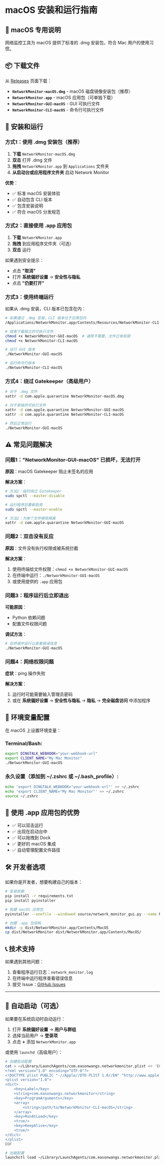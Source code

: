 # macOS 安装和运行指南

## 🍎 macOS 专用说明

网络监控工具为 macOS 提供了标准的 .dmg 安装包，符合 Mac 用户的使用习惯。

## 📦 下载文件

从 [Releases](https://github.com/EasonWangs/network-monitor/releases) 页面下载：

- **`NetworkMonitor-macOS.dmg`** - macOS 磁盘镜像安装包（推荐）
- **`NetworkMonitor.app`** - macOS 应用包（可单独下载）
- **`NetworkMonitor-GUI-macOS`** - GUI 可执行文件
- **`NetworkMonitor-CLI-macOS`** - 命令行可执行文件

## 🚀 安装和运行

### 方式1：使用 .dmg 安装包（推荐）

1. **下载** `NetworkMonitor-macOS.dmg`
2. **双击** 打开 .dmg 文件
3. **拖拽** `NetworkMonitor.app` 到 `Applications` 文件夹
4. **从启动台或应用程序文件夹** 启动 Network Monitor

**优势**：
- ✅ 标准 macOS 安装体验
- ✅ 自动包含 CLI 版本
- ✅ 包含安装说明
- ✅ 符合 macOS 分发规范

### 方式2：直接使用 .app 应用包

1. **下载** `NetworkMonitor.app`
2. **拖拽** 到应用程序文件夹（可选）
3. **双击** 运行

如果遇到安全提示：
- 点击 **"取消"**
- 打开 **系统偏好设置** → **安全性与隐私**
- 点击 **"仍要打开"**

### 方式3：使用终端运行

如果从 .dmg 安装，CLI 版本已包含在内：

```bash
# 如果通过 .dmg 安装，CLI 版本位于应用包内
/Applications/NetworkMonitor.app/Contents/Resources/NetworkMonitor-CLI-macOS

# 或者下载独立的可执行文件
chmod +x NetworkMonitor-GUI-macOS  # 通常不需要，文件已有权限
chmod +x NetworkMonitor-CLI-macOS

# 运行 GUI 版本
./NetworkMonitor-GUI-macOS

# 运行命令行版本
./NetworkMonitor-CLI-macOS
```

### 方式4：绕过 Gatekeeper（高级用户）

```bash
# 对于 .dmg 文件
xattr -d com.apple.quarantine NetworkMonitor-macOS.dmg

# 对于单独的可执行文件
xattr -d com.apple.quarantine NetworkMonitor-GUI-macOS
xattr -d com.apple.quarantine NetworkMonitor-CLI-macOS

# 然后正常运行
./NetworkMonitor-GUI-macOS
```

## ⚠️ 常见问题解决

### 问题1："NetworkMonitor-GUI-macOS" 已损坏，无法打开

**原因**：macOS Gatekeeper 阻止未签名的应用

**解决方案**：
```bash
# 方法1：临时绕过 Gatekeeper
sudo spctl --master-disable

# 运行程序后重新启用
sudo spctl --master-enable

# 方法2：为单个文件移除隔离
xattr -d com.apple.quarantine NetworkMonitor-GUI-macOS
```

### 问题2：双击没有反应

**原因**：文件没有执行权限或被系统拦截

**解决方案**：
1. 使用终端给文件权限：`chmod +x NetworkMonitor-GUI-macOS`
2. 在终端中运行：`./NetworkMonitor-GUI-macOS`
3. 或使用提供的 `.app` 应用包

### 问题3：程序运行后立即退出

**可能原因**：
- Python 依赖问题
- 配置文件权限问题

**调试方法**：
```bash
# 在终端中运行以查看错误信息
./NetworkMonitor-GUI-macOS
```

### 问题4：网络权限问题

**症状**：ping 操作失败

**解决方案**：
1. 运行时可能需要输入管理员密码
2. 或在 **系统偏好设置** → **安全性与隐私** → **隐私** → **完全磁盘访问** 中添加程序

## 🔧 环境变量配置

在 macOS 上设置环境变量：

### Terminal/Bash:
```bash
export DINGTALK_WEBHOOK="your-webhook-url"
export CLIENT_NAME="My Mac Monitor"
./NetworkMonitor-GUI-macOS
```

### 永久设置（添加到 ~/.zshrc 或 ~/.bash_profile）:
```bash
echo 'export DINGTALK_WEBHOOK="your-webhook-url"' >> ~/.zshrc
echo 'export CLIENT_NAME="My Mac Monitor"' >> ~/.zshrc
source ~/.zshrc
```

## 📱 使用 .app 应用包的优势

- ✅ 可以双击运行
- ✅ 出现在启动台中
- ✅ 可以拖拽到 Dock
- ✅ 更好的 macOS 集成
- ✅ 自动管理配置文件路径

## 🛠️ 开发者选项

如果你是开发者，想要构建自己的版本：

```bash
# 安装依赖
pip install -r requirements.txt
pip install pyinstaller

# 构建 macOS 应用包
pyinstaller --onefile --windowed source/network_monitor_gui.py --name NetworkMonitor

# 创建 .app 包结构
mkdir -p dist/NetworkMonitor.app/Contents/MacOS
cp dist/NetworkMonitor dist/NetworkMonitor.app/Contents/MacOS/
```

## 📞 技术支持

如果遇到其他问题：
1. 查看程序运行日志：`network_monitor.log`
2. 在终端中运行程序查看错误信息
3. 提交 Issue：[GitHub Issues](https://github.com/EasonWangs/network-monitor/issues)

---

## 🔄 自动启动（可选）

如果要在系统启动时自动运行：

1. 打开 **系统偏好设置** → **用户与群组**
2. 选择当前用户 → **登录项**
3. 点击 **+** 添加 `NetworkMonitor.app`

或使用 `launchd`（高级用户）：

```bash
# 创建启动配置
cat > ~/Library/LaunchAgents/com.easonwangs.networkmonitor.plist << 'EOF'
<?xml version="1.0" encoding="UTF-8"?>
<!DOCTYPE plist PUBLIC "-//Apple//DTD PLIST 1.0//EN" "http://www.apple.com/DTDs/PropertyList-1.0.dtd">
<plist version="1.0">
<dict>
    <key>Label</key>
    <string>com.easonwangs.networkmonitor</string>
    <key>ProgramArguments</key>
    <array>
        <string>/path/to/NetworkMonitor-CLI-macOS</string>
    </array>
    <key>RunAtLoad</key>
    <true/>
    <key>KeepAlive</key>
    <true/>
</dict>
</plist>
EOF

# 加载配置
launchctl load ~/Library/LaunchAgents/com.easonwangs.networkmonitor.plist
```